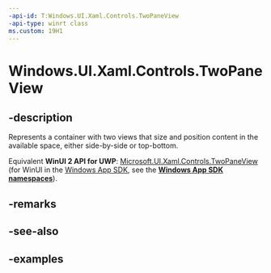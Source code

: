 ```yaml
---
-api-id: T:Windows.UI.Xaml.Controls.TwoPaneView
-api-type: winrt class
ms.custom: 19H1
---
```


<!-- Class syntax.
public class TwoPaneView : Control, Control
-->

# Windows.UI.Xaml.Controls.TwoPaneView

## -description

Represents a container with two views that size and position content in the available space, either side-by-side or top-bottom.

Equivalent **WinUI 2 API for UWP**: [Microsoft.UI.Xaml.Controls.TwoPaneView](/windows/winui/api/microsoft.ui.xaml.controls.twopaneview) (for WinUI in the [Windows App SDK](/windows/apps/windows-app-sdk/), see the **[Windows App SDK namespaces](/windows/windows-app-sdk/api/winrt/)**).

## -remarks

## -see-also

## -examples

